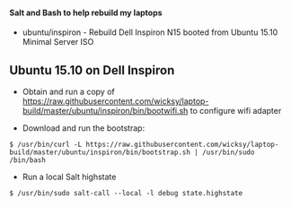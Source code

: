 #### Salt and Bash to help rebuild my laptops

* ubuntu/inspiron - Rebuild Dell Inspiron N15 booted from Ubuntu 15.10 Minimal Server ISO

## Ubuntu 15.10 on Dell Inspiron

* Obtain and run a copy of https://raw.githubusercontent.com/wicksy/laptop-build/master/ubuntu/inspiron/bin/bootwifi.sh to configure wifi adapter

* Download and run the bootstrap:

```
$ /usr/bin/curl -L https://raw.githubusercontent.com/wicksy/laptop-build/master/ubuntu/inspiron/bin/bootstrap.sh | /usr/bin/sudo /bin/bash
```

* Run a local Salt highstate

```
$ /usr/bin/sudo salt-call --local -l debug state.highstate
```
